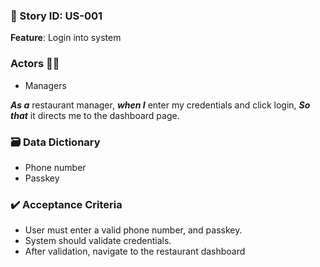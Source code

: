 ### 🧠 Story ID: US-001
**Feature**: Login into system

### Actors 🧑‍💻
- Managers

***As a*** restaurant manager, 
***when I*** enter my credentials and click login, ***So that*** it directs me to the dashboard page. 

### 🗃️ Data Dictionary
- Phone number
- Passkey

### ✔️ Acceptance Criteria
- User must enter a valid phone number, and passkey.
- System should validate credentials.
- After validation, navigate to the restaurant dashboard